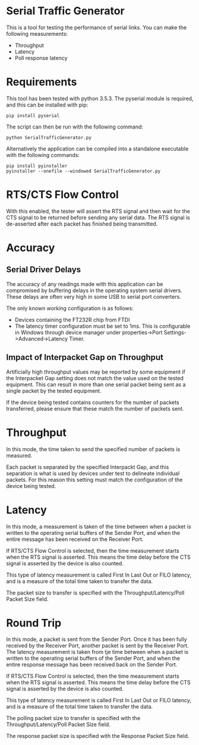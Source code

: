 # Serial Traffic Generator
This is a tool for testing the performance of serial links. You can make the following measurements:
* Throughput
* Latency
* Poll response latency

# Requirements
This tool has been tested with python 3.5.3. The pyserial module is required, and this can be installed with pip:

    pip install pyserial

The script can then be run with the following command:

    python SerialTrafficGenerator.py

Alternatively the application can be compiled into a standalone executable with the following commands:

    pip install pyinstaller
    pyinstaller --onefile --windowed SerialTrafficGenerator.py

# RTS/CTS Flow Control
With this enabled, the tester will assert the RTS signal and then wait for the CTS signal to be returned before sending any serial data. The RTS signal is de-asserted after each packet has finished being transmitted.

# Accuracy
## Serial Driver Delays
The accuracy of any readings made with this application can be compromised by buffering delays in the operating system serial drivers. These delays are often very high in some USB to serial port converters.

The only known working configuration is as follows:
* Devices containing the FT232R chip from FTDI
* The latency timer configuration must be set to 1ms. This is configurable in Windows through device manager under properties->Port Settings->Advanced->Latency Timer.

## Impact of Interpacket Gap on Throughput
Artificially high throughput values may be reported by some equipment if the Interpacket Gap setting does not match the value used on the tested equipment. This can result in more than one serial packet being sent as a single packet by the tested equipment.

If the device being tested contains counters for the number of packets transferred, please ensure that these match the number of packets sent.

# Throughput
In this mode, the time taken to send the specified number of packets is measured.

Each packet is separated by the specified Interpackt Gap, and this separation is what is used by devices under test to delineate individual packets. For this reason this setting must match the configuration of the device being tested.

# Latency
In this mode, a measurement is taken of the time between when a packet is written to the operating serial buffers of the Sender Port, and when the entire message has been received on the Receiver Port.

If RTS/CTS Flow Control is selected, then the time measurement starts when the RTS signal is asserted. This means the time delay before the CTS signal is asserted by the device is also counted.

This type of latency measurement is called First In Last Out or FILO latency, and is a measure of the total time taken to transfer the data.

The packet size to transfer is specified with the Throughput/Latency/Poll Packet Size field.

# Round Trip
In this mode, a packet is sent from the Sender Port. Once it has been fully received by the Receiver Port, another packet is sent by the Receiver Port. The latency measurement is taken from tje time between when a packet is written to the operating serial buffers of the Sender Port, and when the entire response message has been received back on the Sender Port.

If RTS/CTS Flow Control is selected, then the time measurement starts when the RTS signal is asserted. This means the time delay before the CTS signal is asserted by the device is also counted.

This type of latency measurement is called First In Last Out or FILO latency, and is a measure of the total time taken to transfer the data.

The polling packet size to transfer is specified with the Throughput/Latency/Poll Packet Size field.

The response packet size is specified with the Response Packet Size field.
